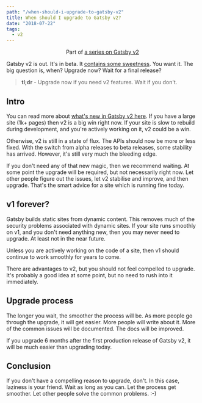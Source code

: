 ```yaml
---
path: "/when-should-i-upgrade-to-gatsby-v2"
title: When should I upgrade to Gatsby v2?
date: "2018-07-22"
tags:
  - v2
---
```

<span style="text-align: center; display: block;">Part of [a series on Gatsby v2](/gatsby-v2)</span>

Gatsby v2 is out. It's in beta. It [contains some sweetness](/whats-new-in-gatsby-v2). You want it. The big question is, when? Upgrade now? Wait for a final release?

> **tl;dr** - Upgrade now if you need v2 features. Wait if you don't.

## Intro

You can read more about [what's new in Gatsby v2 here](/whats-new-in-gatsby-v2). If you have a large site (1k+ pages) then v2 is a big win right now. If your site is slow to rebuild during development, and you're actively working on it, v2 could be a win.

Otherwise, v2 is still in a state of flux. The APIs should now be more or less fixed. With the switch from alpha releases to beta releases, some stability has arrived. However, it's still very much the bleeding edge.

If you don't need any of that new magic, then we recommend waiting. At some point the upgrade will be required, but not necessarily right now. Let other people figure out the issues, let v2 stabilise and improve, and then upgrade. That's the smart advice for a site which is running fine today.

## v1 forever?

Gatsby builds static sites from dynamic content. This removes much of the security problems associated with dynamic sites. If your site runs smoothly on v1, and you don't need anything new, then you may never need to upgrade. At least not in the near future.

Unless you are actively working on the code of a site, then v1 should continue to work smoothly for years to come.

There are advantages to v2, but you should not feel compelled to upgrade. It's probably a good idea at some point, but no need to rush into it immediately.

## Upgrade process

The longer you wait, the smoother the process will be. As more people go through the upgrade, it will get easier. More people will write about it. More of the common issues will be documented. The docs will be improved.

If you upgrade 6 months after the first production release of Gatsby v2, it will be much easier than upgrading today.

## Conclusion

If you don't have a compelling reason to upgrade, don't. In this case, laziness is your friend. Wait as long as you can. Let the process get smoother. Let other people solve the common problems. :-)
